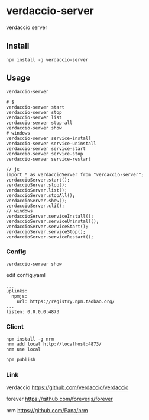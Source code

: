 # verdaccio-server

verdaccio server

## Install

```
npm install -g verdaccio-server
```

## Usage

```
verdaccio-server
```

```
# $
verdaccio-server start
verdaccio-server stop
verdaccio-server list
verdaccio-server stop-all
verdaccio-server show
# windows
verdaccio-server service-install
verdaccio-server service-uninstall
verdaccio-server service-start
verdaccio-server service-stop
verdaccio-server service-restart
```

```
// js
import * as verdaccioServer from "verdaccio-server";
verdaccioServer.start();
verdaccioServer.stop();
verdaccioServer.list();
verdaccioServer.stopAll();
verdaccioServer.show();
verdaccioServer.cli();
// windows
verdaccioServer.serviceInstall();
verdaccioServer.serviceUninstall();
verdaccioServer.serviceStart();
verdaccioServer.serviceStop();
verdaccioServer.serviceRestart();
```

### Config

```
verdaccio-server show
```
edit config.yaml

```
...
uplinks:
  npmjs:
    url: https://registry.npm.taobao.org/
...
listen: 0.0.0.0:4873
```

### Client

```
npm install -g nrm
nrm add local http://localhost:4873/
nrm use local
```

```
npm publish
```

### Link

verdaccio
https://github.com/verdaccio/verdaccio

forever
https://github.com/foreverjs/forever

nrm
https://github.com/Pana/nrm